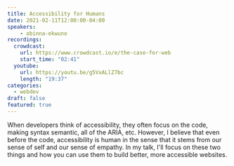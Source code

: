 ```yaml
---
title: Accessibility for Humans
date: 2021-02-11T12:00:00-04:00
speakers:
    - obinna-ekwuno
recordings:
  crowdcast:
    url: https://www.crowdcast.io/e/the-case-for-web
    start_time: "02:41"
  youtube:
    url: https://youtu.be/g5VxALlZ7bc
    length: "19:37"
categories:
  - webdev
draft: false
featured: true
---
```


When developers think of accessibility, they often focus on the code, making syntax semantic, all of the ARIA, etc. However, I believe that even before the code, accessibility is human in the sense that it stems from our sense of self and our sense of empathy. In my talk, I'll focus on these two things and how you can use them to build better, more accessible websites.
